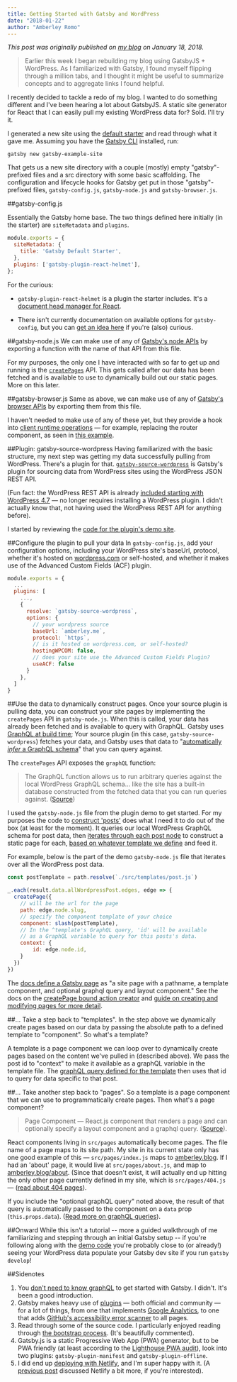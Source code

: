 ```yaml
---
title: Getting Started with Gatsby and WordPress
date: "2018-01-22"
author: "Amberley Romo"
---
```


_This post was originally published on
[my blog](https://amberley.blog/getting-started-with-gatsbyjs-and-wordpress)
on January 18, 2018._

> Earlier this week I began rebuilding my blog using GatsbyJS + WordPress. As I familiarized with Gatsby, I found myself flipping through a million tabs, and I thought it might be useful to summarize concepts and to aggregate links I found helpful.

I recently decided to tackle a redo of my blog. I wanted to do something different and I've been hearing a lot about GatsbyJS. A static site generator for React that I can easily pull my existing WordPress data for? Sold. I'll try it. 

I generated a new site using the [default starter](https://github.com/gatsbyjs/gatsby-starter-default) and read through what it gave me. Assuming you have the [Gatsby CLI](https://www.gatsbyjs.org/docs/) installed, run:

`gatsby new gatsby-example-site`

That gets us a new site directory with a couple (mostly) empty "gatsby"-prefixed files and a src directory with some basic scaffolding. The configuration and lifecycle hooks for Gatsby get put in those "gatsby"-prefixed files, `gatsby-config.js`, `gatsby-node.js` and `gatsby-browser.js`.

##gatsby-config.js

Essentially the Gatsby home base. The two things defined here initially (in the starter) are `siteMetadata` and `plugins`.

```javascript
module.exports = {
  siteMetadata: {
    title: 'Gatsby Default Starter',
  },
  plugins: ['gatsby-plugin-react-helmet'],
};
```

For the curious:
* `gatsby-plugin-react-helmet` is a plugin the starter includes. It's a [document head manager for React](https://github.com/gatsbyjs/gatsby/tree/master/packages/gatsby-plugin-react-helmet).

* There isn't currently documentation on available options for `gatsby-config`, but you can [get an idea here](https://github.com/gatsbyjs/gatsby/blob/e9bb320ef7ac5d36e1a6ff9898c0a2fbc2c58c17/packages/gatsby/src/joi-schemas/joi.js#L3) if you're (also) curious.

##gatsby-node.js
We can make use of any of [Gatsby's node APIs](https://www.gatsbyjs.org/docs/node-apis/) by exporting a function with the name of that API from this file.

For my purposes, the only one I have interacted with so far to get up and running is the [`createPages`](https://www.gatsbyjs.org/docs/node-apis/#createPages) API. This gets called after our data has been fetched and is available to use to dynamically build out our static pages. More on this later.

##gatsby-browser.js
Same as above, we can make use of any of [Gatsby's browser APIs](https://www.gatsbyjs.org/docs/browser-apis/) by exporting them from this file.

I haven't needed to make use of any of these yet, but they provide a hook into [client runtime operations](https://www.gatsbyjs.org/docs/gatsby-lifecycle-apis/) — for example, replacing the router component, as seen in [this example](https://github.com/gatsbyjs/gatsby/blob/master/examples/using-redux/gatsby-browser.js#L7).

##Plugin: gatsby-source-wordpress
Having familiarized with the basic structure, my next step was getting my data successfully pulling from WordPress. There's a plugin for that. [`gatsby-source-wordpress`](https://github.com/gatsbyjs/gatsby/tree/master/packages/gatsby-source-wordpress) is Gatsby's plugin for sourcing data from WordPress sites using the WordPress JSON REST API.

(Fun fact: the WordPress REST API is already [included starting with WordPress 4.7](http://v2.wp-api.org/) — no longer requires installing a WordPress plugin. I didn't actually know that, not having used the WordPress REST API for anything before).

I started by reviewing the [code for the plugin's demo site](https://github.com/gatsbyjs/gatsby/tree/master/examples/using-wordpress).

##Configure the plugin to pull your data
In `gatsby-config.js`, add your configuration options, including your WordPress site's baseUrl, protocol, whether it's hosted on [wordpress.com](http://wordpress.com/) or self-hosted, and whether it makes use of the Advanced Custom Fields (ACF) plugin.

```javascript
module.exports = {
  ...
  plugins: [
    ...,
    {
      resolve: `gatsby-source-wordpress`,
      options: {
        // your wordpress source
        baseUrl: `amberley.me`,
        protocol: `https`,
        // is it hosted on wordpress.com, or self-hosted?
        hostingWPCOM: false,
        // does your site use the Advanced Custom Fields Plugin?
        useACF: false
      }
    },
  ]
}
```

##Use the data to dynamically construct pages.
Once your source plugin is pulling data, you can construct your site pages by implementing the `createPages` API in `gatsby-node.js`. When this is called, your data has already been fetched and is available to query with GraphQL. Gatsby uses [GraphQL at build time](https://www.gatsbyjs.org/docs/querying-with-graphql/#how-does-graphql-and-gatsby-work-together); Your source plugin (in this case, `gatsby-source-wordpress`) fetches your data, and Gatsby uses that data to "[automatically _infer_ a GraphQL schema](https://www.gatsbyjs.org/docs/querying-with-graphql/#how-does-graphql-and-gatsby-work-together)" that you can query against.

The `createPages` API exposes the `graphQL` function:

> The GraphQL function allows us to run arbitrary queries against the local WordPress GraphQL schema... like the site has a built-in database constructed from the fetched data that you can run queries against. ([Source](https://github.com/gatsbyjs/gatsby/blob/master/examples/using-wordpress/gatsby-node.js#L15))

I used the `gatsby-node.js` file from the plugin demo to get started. For my purposes the code to [construct 'posts'](https://github.com/gatsbyjs/gatsby/blob/master/examples/using-wordpress/gatsby-node.js#L12) does what I need it to do out of the box (at least for the moment). It queries our local WordPress GraphQL schema for post data, then [iterates through each post node](https://github.com/gatsbyjs/gatsby/blob/master/examples/using-wordpress/gatsby-node.js#L94) to construct a static page for each, [based on whatever template we define](https://github.com/gatsbyjs/gatsby/blob/master/examples/using-wordpress/gatsby-node.js#L97) and feed it.

For example, below is the part of the demo `gatsby-node.js` file that iterates over all the WordPress post data.

```javascript
const postTemplate = path.resolve(`./src/templates/post.js`)

_.each(result.data.allWordpressPost.edges, edge => {
  createPage({
    // will be the url for the page
    path: edge.node.slug,
    // specify the component template of your choice
    component: slash(postTemplate),
    // In the ^template's GraphQL query, 'id' will be available 
    // as a GraphQL variable to query for this posts's data.
    context: {
        id: edge.node.id,
    }
  })
})
```

The [docs define a Gatsby page](https://www.gatsbyjs.org/docs/api-specification/#concepts) as "a site page with a pathname, a template component, and optional graphql query and layout component." See the docs on the [createPage bound action creator](https://www.gatsbyjs.org/docs/bound-action-creators/#createPage) and [guide on creating and modifying pages for more detail](https://www.gatsbyjs.org/docs/creating-and-modifying-pages/).

##... Take a step back to "templates".
In the step above we dynamically create pages based on our data by passing the absolute path to a defined template to "component". So what's a template?

A template is a page component we can loop over to dynamically create pages based on the content we've pulled in (described above). We pass the post id to "context" to make it available as a graphQL variable in the template file. The [graphQL query defined for the template](https://github.com/gatsbyjs/gatsby/blob/master/examples/using-wordpress/src/templates/post.js#L66) then uses that id to query for data specific to that post.

##... Take another step back to "pages".
So a template is a page component that we can use to programmatically create pages. Then what's a page component?

> Page Component — React.js component that renders a page and can optionally specify a layout component and a graphql query. ([Source](https://www.gatsbyjs.org/docs/api-specification/#concepts)).

React components living in `src/pages` automatically become pages. The file name of a page maps to its site path. My site in its current state only has one good example of this — `src/pages/index.js` maps to [amberley.blog](https://amberley.blog/). If I had an 'about' page, it would live at `src/pages/about.js`, and map to [amberley.blog/about](https://amberley.blog/about). (Since that doesn't exist, it will actually end up hitting the only other page currently defined in my site, which is `src/pages/404.js` — ([read about 404 pages](https://www.gatsbyjs.org/docs/add-404-page/)).

If you include the "optional graphQL query" noted above, the result of that query is automatically passed to the component on a `data` prop (`this.props.data`). ([Read more on graphQL queries](https://www.gatsbyjs.org/docs/querying-with-graphql/#what-does-a-graphql-query-look-like)).

##Onward
While this isn't a tutorial -- more a guided walkthrough of me familiarizing and stepping through an initial Gatsby setup -- if you're following along with the [demo code](https://github.com/gatsbyjs/gatsby/tree/master/examples/using-wordpress) you're probably close to (or already!) seeing your WordPress data populate your Gatsby dev site if you run `gatsby develop`!

##Sidenotes
1. You [don't need to know graphQL](https://github.com/gatsbyjs/gatsby/issues/1172#issuecomment-308634739) to get started with Gatsby. I didn't. It's been a good introduction.
2. Gatsby makes heavy use of [plugins](https://www.gatsbyjs.org/docs/plugins/) — both official and community — for a lot of things, from one that implements [Google Analytics](https://github.com/gatsbyjs/gatsby/tree/master/packages/gatsby-plugin-google-analytics), to one that adds [GitHub's accessibility error scanner](https://github.com/alampros/gatsby-plugin-accessibilityjs) to all pages.
3. Read through some of the source code. I particularly enjoyed reading through [the bootstrap process](https://github.com/gatsbyjs/gatsby/blob/master/packages/gatsby/src/bootstrap/index.js). (It's beautifully commented).
4. Gatsby.js is a static Progressive Web App (PWA) generator, but to be PWA friendly (at least according to the [Lighthouse PWA audit](https://developers.google.com/web/tools/lighthouse/)), look into two plugins: `gatsby-plugin-manifest` and `gatsby-plugin-offline`.
5. I did end up [deploying with Netlify](https://www.gatsbyjs.org/docs/deploy-gatsby/#netlify), and I'm super happy with it. (A [previous post](https://www.gatsbyjs.org/blog/2017-12-06-gatsby-plus-contentful-plus-netlify/#solution-netlify--gatsby) discussed Netlify a bit more, if you're interested).
